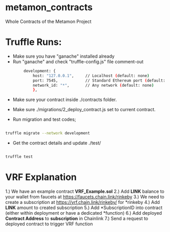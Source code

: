 # metamon_contracts
Whole Contracts of the Metamon Project

# Truffle Runs:

- Make sure you have "ganache" installed already
- Run "ganache" and check "truffle-config.js" file comment-out

```bash
        development: {
            host: "127.0.0.1",     // Localhost (default: none)
            port: 7545,            // Standard Ethereum port (default: none)
            network_id: "*",       // Any network (default: none)
            },
```

- Make sure your contract inside ./contracts folder.
- Make sure ./migrations/2_deploy_contract.js set to current contract.

- Run migration and test codes;

```bash

truffle migrate --network development
```

- Get the contract details and update ./test/

```bash

truffle test
```


# VRF Explanation

1.) We have an example contract **VRF_Example.sol**
2.) Add **LINK** balance to your wallet from faucets at https://faucets.chain.link/rinkeby
3.) We need to create a subscription at https://vrf.chain.link/rinkeby/ for *rinkeby
4.) Add **LINK** amount to created subscription
5.) Add *SubscriptionID into contract (either within deployment or have a dedicated *function)
6.) Add deployed **Contract Address** to **subscription** in Chainlink
7.) Send a request to deployed contract to trigger VRF function


